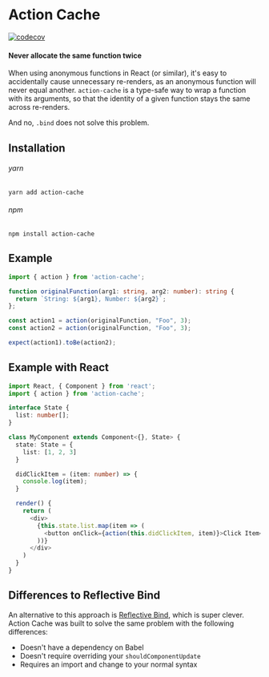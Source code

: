 # Action Cache

[![codecov](https://codecov.io/gh/sanctuarycomputer/action-cache/branch/master/graph/badge.svg)](https://codecov.io/gh/sanctuarycomputer/action-cache)

#### Never allocate the same function twice

When using anonymous functions in React (or similar), it's easy to accidentally cause unnecessary re-renders, as an anonymous function will never equal another. `action-cache` is a type-safe way to wrap a function with its arguments, so that the identity of a given function stays the same across re-renders.

And no, `.bind` does not solve this problem.

## Installation

###### yarn

```
yarn add action-cache
```

###### npm

```
npm install action-cache
```

## Example

```ts
import { action } from 'action-cache';

function originalFunction(arg1: string, arg2: number): string {
  return `String: ${arg1}, Number: ${arg2}`;
};

const action1 = action(originalFunction, "Foo", 3);
const action2 = action(originalFunction, "Foo", 3);

expect(action1).toBe(action2);
```

## Example with React

```ts
import React, { Component } from 'react';
import { action } from 'action-cache';

interface State {
  list: number[];
}

class MyComponent extends Component<{}, State> {
  state: State = {
    list: [1, 2, 3]
  }

  didClickItem = (item: number) => {
    console.log(item);
  }

  render() {
    return (
      <div>
        {this.state.list.map(item => (
          <button onClick={action(this.didClickItem, item)}>Click Item</button>
        ))}
      </div>
    )
  }
}

```

## Differences to Reflective Bind

An alternative to this approach is [Reflective Bind](https://github.com/flexport/reflective-bind), which is super clever. Action Cache was built to solve the same problem with the following differences:

- Doesn't have a dependency on Babel
- Doesn't require overriding your `shouldComponentUpdate`
- Requires an import and change to your normal syntax

